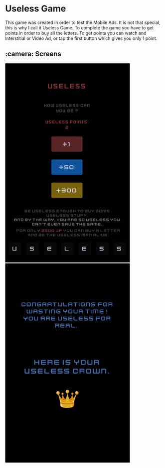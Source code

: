 # Useless Game

This game was created in order to test the Mobile Ads. It is not that special, this is why I call it Useless Game.
To complete the game you have to get points in order to buy all the letters. To get points you can watch and Interstitial or Video Ad, or tap the first button which gives you only 1 point.

<h2>:camera: Screens</h2>

<img src="https://github.com/sabauandrei98/unity3d/blob/master/Useless%20Game/Screens/1.png" height="640" width="400"> <img src="https://github.com/sabauandrei98/unity3d/blob/master/Useless%20Game/Screens/2.png" height="640" width="400">

